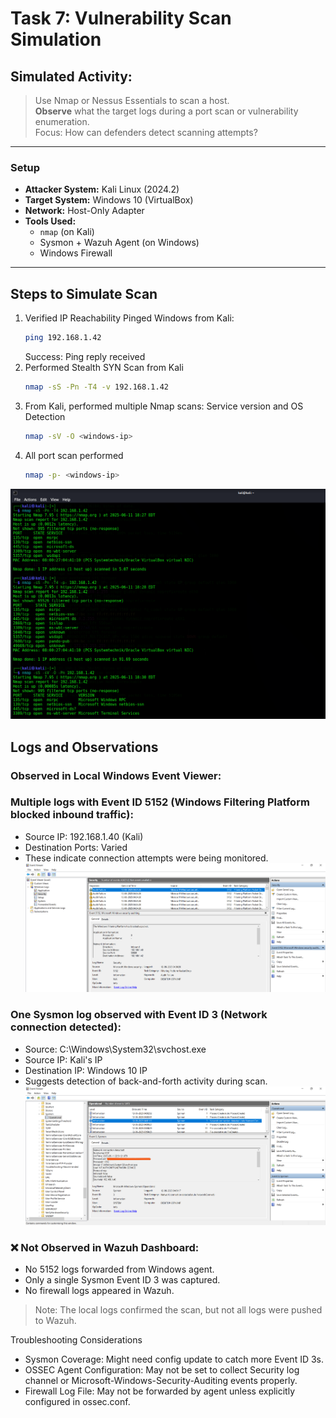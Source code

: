 # Task 7: Vulnerability Scan Simulation

## Simulated Activity:
> Use Nmap or Nessus Essentials to scan a host.  
> **Observe** what the target logs during a port scan or vulnerability enumeration.  
> Focus: How can defenders detect scanning attempts?

---

### Setup

- **Attacker System:** Kali Linux (2024.2)
- **Target System:** Windows 10 (VirtualBox)
- **Network:** Host-Only Adapter  
- **Tools Used:**  
  - `nmap` (on Kali)
  - Sysmon + Wazuh Agent (on Windows)
  - Windows Firewall

---

## Steps to Simulate Scan
1. Verified IP Reachability
   Pinged Windows from Kali:
   ```bash
   ping 192.168.1.42
   ```
   Success: Ping reply received
2. Performed Stealth SYN Scan from Kali
   ```bash
   nmap -sS -Pn -T4 -v 192.168.1.42
   ```
3. From Kali, performed multiple Nmap scans: Service version and OS Detection
   ```bash
   nmap -sV -O <windows-ip>
   ```
4. All port scan performed
   ```bash
   nmap -p- <windows-ip>
   ```
![](https://github.com/alj-v/cyber-intern-phase-2/blob/main/screenshots/hint07_vulnerability_scan_simulated.png)

## Logs and Observations
### Observed in Local Windows Event Viewer:
### Multiple logs with Event ID 5152 (Windows Filtering Platform blocked inbound traffic):
- Source IP: 192.168.1.40 (Kali)
- Destination Ports: Varied
- These indicate connection attempts were being monitored.
![](https://github.com/alj-v/cyber-intern-phase-2/blob/main/screenshots/hint07_vulnerability_scan_windows_log_5152.png)
### One Sysmon log observed with Event ID 3 (Network connection detected):
- Source: C:\Windows\System32\svchost.exe
- Source IP: Kali's IP
- Destination IP: Windows 10 IP
- Suggests detection of back-and-forth activity during scan.
![](https://github.com/alj-v/cyber-intern-phase-2/blob/main/screenshots/hint07_vulnerability_scan_windows_security_log.png)

### ❌ Not Observed in Wazuh Dashboard:
- No 5152 logs forwarded from Windows agent.
- Only a single Sysmon Event ID 3 was captured.
- No firewall logs appeared in Wazuh.

> Note: The local logs confirmed the scan, but not all logs were pushed to Wazuh.

Troubleshooting Considerations
- Sysmon Coverage: Might need config update to catch more Event ID 3s.
- OSSEC Agent Configuration: May not be set to collect Security log channel or Microsoft-Windows-Security-Auditing events properly.
- Firewall Log File: May not be forwarded by agent unless explicitly configured in ossec.conf.
